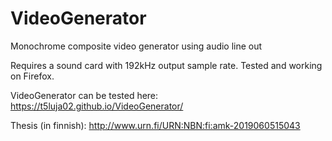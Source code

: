 # VideoGenerator
Monochrome composite video generator using audio line out

Requires a sound card with 192kHz output sample rate.
Tested and working on Firefox.

VideoGenerator can be tested here: https://t5luja02.github.io/VideoGenerator/

Thesis (in finnish): http://www.urn.fi/URN:NBN:fi:amk-2019060515043
